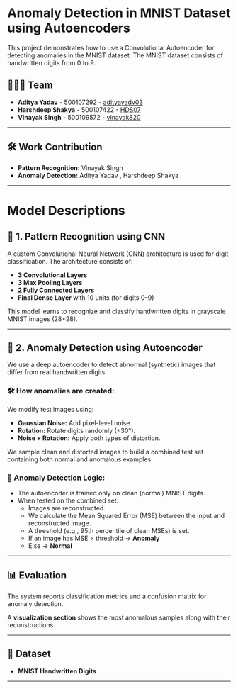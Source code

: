# Anomaly Detection in MNIST Dataset using Autoencoders

This project demonstrates how to use a Convolutional Autoencoder for detecting anomalies in the MNIST dataset. The MNIST dataset consists of handwritten digits from 0 to 9.

## 🧑‍🤝‍🧑 Team

- **Aditya Yadav** - 500107292 - [adityayadv03](https://github.com/adityayadv03)
- **Harshdeep Shakya** - 500107422 - [HDS07](https://github.com/HDS07)
- **Vinayak Singh** - 500109572 - [vinayak820](https://github.com/Vinayak820)

---

## 🛠 Work Contribution

- **Pattern Recognition:** Vinayak Singh
- **Anomaly Detection:** Aditya Yadav , Harshdeep Shakya

---

# Model Descriptions

## 🔹 1. Pattern Recognition using CNN

A custom Convolutional Neural Network (CNN) architecture is used for digit classification. The architecture consists of:

- **3 Convolutional Layers**
- **3 Max Pooling Layers**
- **2 Fully Connected Layers**
- **Final Dense Layer** with 10 units (for digits 0–9)

This model learns to recognize and classify handwritten digits in grayscale MNIST images (28×28).

---

## 🔹 2. Anomaly Detection using Autoencoder

We use a deep autoencoder to detect abnormal (synthetic) images that differ from real handwritten digits.

### 🛠 How anomalies are created:
We modify test images using:

- **Gaussian Noise:** Add pixel-level noise.
- **Rotation:** Rotate digits randomly (±30°).
- **Noise + Rotation:** Apply both types of distortion.

We sample clean and distorted images to build a combined test set containing both normal and anomalous examples.

### 🚦 Anomaly Detection Logic:
- The autoencoder is trained only on clean (normal) MNIST digits.
- When tested on the combined set:
  - Images are reconstructed.
  - We calculate the Mean Squared Error (MSE) between the input and reconstructed image.
  - A threshold (e.g., 95th percentile of clean MSEs) is set.
  - If an image has MSE > threshold → **Anomaly**
  - Else → **Normal**

---

## 📊 Evaluation

The system reports classification metrics and a confusion matrix for anomaly detection.

A **visualization section** shows the most anomalous samples along with their reconstructions.

---

## 📎 Dataset

- **MNIST Handwritten Digits**

---
